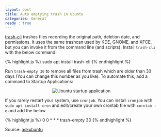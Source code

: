 ```yaml
---
layout: post
title: Auto emptying trash in Ubuntu
categories: General
ready : true
---
```


[trash-cli](https://github.com/andreafrancia/trash-cli) trashes files recording the original path, deletion date, and
permissions. It uses the same trashcan used by KDE, GNOME, and XFCE, but you can invoke it from the command line (and
scripts). Install `trash-cli` with the below command:

{% highlight js %}
sudo apt install trash-cli
{% endhighlight %}

Run `trash-empty 30` to remove all files from trash which are older than 30 days (You can change this number as you
like). To automate this, add a command to Startup Applications:

<p align="center">
  <img src="https://i.stack.imgur.com/trlEx.png" alt="Ubuntu startup application">
</p>

If you rarely restart your system, use `cronjob`. You can install `cronjob` with `sudo apt install cron` and edit/create
your own crontab file with `corntab -e` and add the below 

{% highlight js %}
0 0 * * * trash-empty 30
{% endhighlight %}

Source: [askubuntu](https://askubuntu.com/a/144963/667206)


